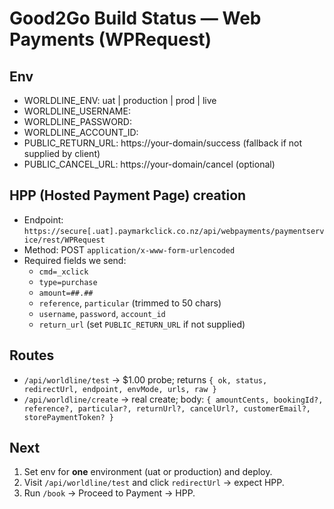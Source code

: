 # Good2Go Build Status — Web Payments (WPRequest)

## Env
- WORLDLINE_ENV: uat | production | prod | live
- WORLDLINE_USERNAME: <Client ID>
- WORLDLINE_PASSWORD: <API Key>
- WORLDLINE_ACCOUNT_ID: <Account ID>
- PUBLIC_RETURN_URL: https://your-domain/success (fallback if not supplied by client)
- PUBLIC_CANCEL_URL: https://your-domain/cancel (optional)

## HPP (Hosted Payment Page) creation
- Endpoint: `https://secure[.uat].paymarkclick.co.nz/api/webpayments/paymentservice/rest/WPRequest`
- Method: POST `application/x-www-form-urlencoded`
- Required fields we send:
  - `cmd=_xclick`
  - `type=purchase`
  - `amount=##.##`
  - `reference`, `particular` (trimmed to 50 chars)
  - `username`, `password`, `account_id`
  - `return_url` (set `PUBLIC_RETURN_URL` if not supplied)

## Routes
- `/api/worldline/test` → $1.00 probe; returns `{ ok, status, redirectUrl, endpoint, envMode, urls, raw }`
- `/api/worldline/create` → real create; body: `{ amountCents, bookingId?, reference?, particular?, returnUrl?, cancelUrl?, customerEmail?, storePaymentToken? }`

## Next
1) Set env for **one** environment (uat or production) and deploy.
2) Visit `/api/worldline/test` and click `redirectUrl` → expect HPP.
3) Run `/book` → Proceed to Payment → HPP.
